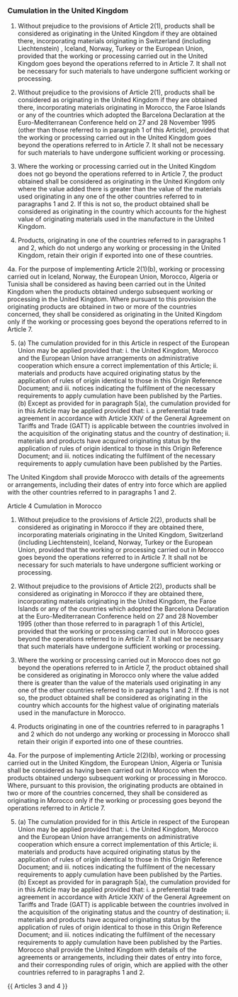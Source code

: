 ### Cumulation in the United Kingdom

1. Without prejudice to the provisions of Article 2(1), products shall be considered as originating in the United Kingdom if they are obtained there, incorporating materials originating in Switzerland (including Liechtenstein) , Iceland, Norway, Turkey or the European Union, provided that the working or processing carried out in the United Kingdom goes beyond the operations referred to in Article 7. It shall not be necessary for such materials to have undergone sufficient working or processing.

2. Without prejudice to the provisions of Article 2(1), products shall be considered as originating in the United Kingdom if they are obtained there, incorporating materials originating in Morocco, the Faroe Islands or any of the countries which adopted the Barcelona Declaration at the Euro-Mediterranean Conference held on 27 and 28 November 1995 (other than those referred to in paragraph 1 of this Article), provided that the working or processing carried out in the United Kingdom goes beyond the operations referred to in Article 7. It shall not be necessary for such materials to have undergone sufficient working or processing.

3. Where the working or processing carried out in the United Kingdom does not go beyond the operations referred to in Article 7, the product obtained shall be considered as originating in the United Kingdom only where the value added there is greater than the value of the materials used originating in any one of the other countries referred to in paragraphs 1 and 2. If this is not so, the product obtained shall be considered as originating in the country which accounts for the highest value of originating materials used in the manufacture in the United Kingdom.

4.  Products, originating in one of the countries referred to in paragraphs 1 and 2, which do not undergo any working or processing in the United Kingdom, retain their origin if exported into one of these countries.

4a.  For the purpose of implementing Article 2(1)(b), working or processing carried out in Iceland, Norway, the European Union, Morocco, Algeria or Tunisia shall be considered as having been carried out in the United Kingdom when the products obtained undergo subsequent working or processing in the United Kingdom. Where pursuant to this provision the originating products are obtained in two or more of the countries concerned, they shall be considered as originating in the United Kingdom only if the working or processing goes beyond the operations referred to in Article 7.

5. (a) The cumulation provided for in this Article in respect of the European Union may be applied provided that:
i.	the United Kingdom, Morocco and the European Union have arrangements on administrative cooperation which ensure a correct implementation of this Article; 
ii.	materials and products have acquired originating status by the application of rules of origin identical to those in this Origin Reference Document; and
iii.	notices indicating the fulfilment of the necessary requirements to apply cumulation have been published by the Parties.
(b) Except as provided for in paragraph 5(a), the cumulation provided for in this Article may be applied provided that:
i.	a preferential trade agreement in accordance with Article XXIV of the General Agreement on Tariffs and Trade (GATT) is applicable between the countries involved in the acquisition of the originating status and the country of destination;
ii.	materials and products have acquired originating status by the application of rules of origin identical to those in this Origin Reference Document; and
iii.	notices indicating the fulfilment of the necessary requirements to apply cumulation have been published by the Parties.

The United Kingdom shall provide Morocco with details of the agreements or arrangements, including their dates of entry into force which are applied with the other countries referred to in paragraphs 1 and 2.


Article 4
Cumulation in Morocco

1.  Without prejudice to the provisions of Article 2(2), products shall be considered as originating in Morocco if they are obtained there, incorporating materials originating in the United Kingdom, Switzerland (including Liechtenstein), Iceland, Norway, Turkey or the European Union, provided that the working or processing carried out in Morocco goes beyond the operations referred to in Article 7. It shall not be necessary for such materials to have undergone sufficient working or processing.

2.  Without prejudice to the provisions of Article 2(2), products shall be considered as originating in Morocco if they are obtained there, incorporating materials originating in the United Kingdom, the Faroe Islands or any of the countries which adopted the Barcelona Declaration at the Euro-Mediterranean Conference held on 27 and 28 November 1995 (other than those referred to in paragraph 1 of this Article), provided that the working or processing carried out in Morocco goes beyond the operations referred to in Article 7. It shall not be necessary that such materials have undergone sufficient working or processing.

3.  Where the working or processing carried out in Morocco does not go beyond the operations referred to in Article 7, the product obtained shall be considered as originating in Morocco only where the value added there is greater than the value of the materials used originating in any one of the other countries referred to in paragraphs 1 and 2. If this is not so, the product obtained shall be considered as originating in the country which accounts for the highest value of originating materials used in the manufacture in Morocco.

4.  Products originating in one of the countries referred to in paragraphs 1 and 2 which do not undergo any working or processing in Morocco shall retain their origin if exported into one of these countries.

4a.  For the purpose of implementing Article 2(2)(b), working or processing carried out in the United Kingdom, the European Union, Algeria or Tunisia shall be considered as having been carried out in Morocco when the products obtained undergo subsequent working or processing in Morocco. Where, pursuant to this provision, the originating products are obtained in two or more of the countries concerned, they shall be considered as originating in Morocco only if the working or processing goes beyond the operations referred to in Article 7.

5.  (a) The cumulation provided for in this Article in respect of the European Union may be applied provided that:
i.	the United Kingdom, Morocco and the European Union have arrangements on administrative cooperation which ensure a correct implementation of this Article; 
ii.	materials and products have acquired originating status by the application of rules of origin identical to those in this Origin Reference Document; and
iii.	notices indicating the fulfilment of the necessary requirements to apply cumulation have been published by the Parties.
(b) Except as provided for in paragraph 5(a), the cumulation provided for in this Article may be applied provided that:
i.	a preferential trade agreement in accordance with Article XXIV of the General Agreement on Tariffs and Trade (GATT) is applicable between the countries involved in the acquisition of the originating status and the country of destination;
ii.	materials and products have acquired originating status by the application of rules of origin identical to those in this Origin Reference Document; and
iii.	notices indicating the fulfilment of the necessary requirements to apply cumulation have been published by the Parties.
Morocco shall provide the United Kingdom with details of the agreements or arrangements, including their dates of entry into force, and their corresponding rules of origin, which are applied with the other countries referred to in paragraphs 1 and 2.

{{ Articles 3 and 4 }}
